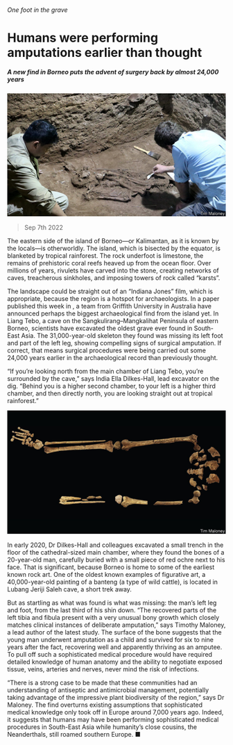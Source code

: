 ###### One foot in the grave

# Humans were performing amputations earlier than thought 

##### A new find in Borneo puts the advent of surgery back by almost 24,000 years 

![image](images/20220910_STP504.jpg) 

> Sep 7th 2022 

The eastern side of the island of Borneo—or Kalimantan, as it is known by the locals—is otherworldly. The island, which is bisected by the equator, is blanketed by tropical rainforest. The rock underfoot is limestone, the remains of prehistoric coral reefs heaved up from the ocean floor. Over millions of years, rivulets have carved into the stone, creating networks of caves, treacherous sinkholes, and imposing towers of rock called “karsts”.

The landscape could be straight out of an “Indiana Jones” film, which is appropriate, because the region is a hotspot for archaeologists. In a paper published this week in , a team from Griffith University in Australia have announced perhaps the biggest archaeological find from the island yet. In Liang Tebo, a cave on the Sangkulirang–Mangkalihat Peninsula of eastern Borneo, scientists have excavated the oldest grave ever found in South-East Asia. The 31,000-year-old skeleton they found was missing its left foot and part of the left leg, showing compelling signs of surgical amputation. If correct, that means surgical procedures were being carried out some 24,000 years earlier in the archaeological record than previously thought.

“If you’re looking north from the main chamber of Liang Tebo, you’re surrounded by the cave,” says India Ella Dilkes-Hall, lead excavator on the dig. “Behind you is a higher second chamber, to your left is a higher third chamber, and then directly north, you are looking straight out at tropical rainforest.” 

![image](images/20220910_STP503.jpg) 


In early 2020, Dr Dilkes-Hall and colleagues excavated a small trench in the floor of the cathedral-sized main chamber, where they found the bones of a 20-year-old man, carefully buried with a small piece of red ochre next to his face. That is significant, because Borneo is home to some of the earliest known rock art. One of the oldest known examples of figurative art, a 40,000-year-old painting of a banteng (a type of wild cattle), is located in Lubang Jeriji Saleh cave, a short trek away. 

But as startling as what was found is what was missing: the man’s left leg and foot, from the last third of his shin down. “The recovered parts of the left tibia and fibula present with a very unusual bony growth which closely matches clinical instances of deliberate amputation,” says Timothy Maloney, a lead author of the latest study. The surface of the bone suggests that the young man underwent amputation as a child and survived for six to nine years after the fact, recovering well and apparently thriving as an amputee. To pull off such a sophisticated medical procedure would have required detailed knowledge of human anatomy and the ability to negotiate exposed tissue, veins, arteries and nerves, never mind the risk of infections.

“There is a strong case to be made that these communities had an understanding of antiseptic and antimicrobial management, potentially taking advantage of the impressive plant biodiversity of the region,” says Dr Maloney. The find overturns existing assumptions that sophisticated medical knowledge only took off in Europe around 7,000 years ago. Indeed, it suggests that humans may have been performing sophisticated medical procedures in South-East Asia while humanity’s close cousins, the Neanderthals, still roamed southern Europe. ■


